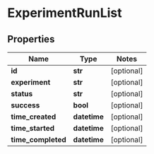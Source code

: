 # ExperimentRunList

## Properties
| Name               | Type         | Notes      |
|--------------------|--------------|------------|
| **id**             | **str**      | [optional] |
| **experiment**     | **str**      | [optional] |
| **status**         | **str**      | [optional] |
| **success**        | **bool**     | [optional] |
| **time_created**   | **datetime** | [optional] |
| **time_started**   | **datetime** | [optional] |
| **time_completed** | **datetime** | [optional] |
